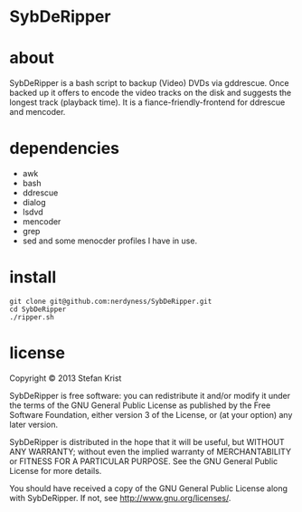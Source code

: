 SybDeRipper
===========

# about

SybDeRipper is a bash script to backup (Video) DVDs via gddrescue. Once backed up it offers to encode the video tracks on the disk and suggests the longest track (playback time). It is a fiance-friendly-frontend for ddrescue and mencoder.

# dependencies

* awk
* bash
* ddrescue
* dialog
* lsdvd
* mencoder
* grep
* sed
and some menocder profiles I have in use.

# install

```
git clone git@github.com:nerdyness/SybDeRipper.git
cd SybDeRipper
./ripper.sh
```

# license

Copyright © 2013 Stefan Krist

SybDeRipper is free software: you can redistribute it and/or modify it under the terms of the GNU General Public License as published by the Free Software Foundation, either version 3 of the License, or (at your option) any later version.

SybDeRipper is distributed in the hope that it will be useful, but WITHOUT ANY WARRANTY; without even the implied warranty of MERCHANTABILITY or FITNESS FOR A PARTICULAR PURPOSE.  See the GNU General Public License for more details.

You should have received a copy of the GNU General Public License along with SybDeRipper.  If not, see <http://www.gnu.org/licenses/>.
